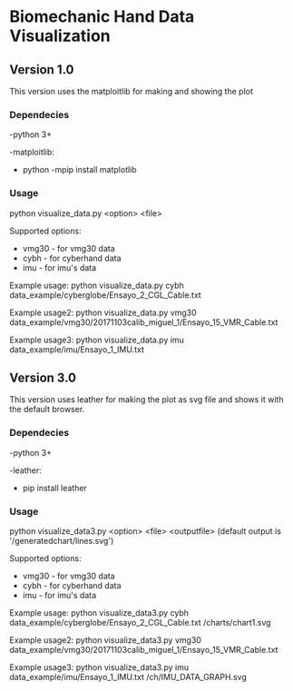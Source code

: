 # Biomechanic Hand Data Visualization

## Version 1.0

This version uses the matploitlib for making and showing the plot

### Dependecies

-python 3+

-matploitlib:
  * python -mpip install matplotlib
  
### Usage

python visualize_data.py \<option\> \<file\>

Supported options:
  * vmg30 - for vmg30 data
  * cybh - for cyberhand data
  * imu - for imu's data

Example usage: python visualize_data.py cybh data_example/cyberglobe/Ensayo_2_CGL_Cable.txt

Example usage2: python visualize_data.py vmg30 data_example/vmg30/20171103calib_miguel_1/Ensayo_15_VMR_Cable.txt

Example usage3: python visualize_data.py imu data_example/imu/Ensayo_1_IMU.txt


## Version 3.0

This version uses leather for making the plot as svg file and shows it with the default browser.

### Dependecies

-python 3+

-leather:
  *  pip install leather

### Usage

python visualize_data3.py \<option\> \<file\> \<outputfile\> (default output is '/generatedchart/lines.svg')

Supported options:
  * vmg30 - for vmg30 data
  * cybh - for cyberhand data
  * imu - for imu's data

Example usage: python visualize_data3.py cybh data_example/cyberglobe/Ensayo_2_CGL_Cable.txt /charts/chart1.svg

Example usage2: python visualize_data3.py vmg30 data_example/vmg30/20171103calib_miguel_1/Ensayo_15_VMR_Cable.txt

Example usage3: python visualize_data3.py imu data_example/imu/Ensayo_1_IMU.txt /ch/IMU_DATA_GRAPH.svg
